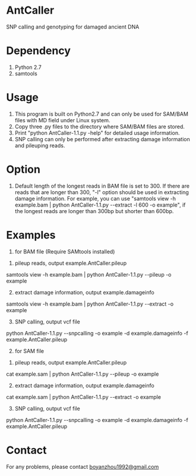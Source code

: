 # AntCaller
SNP calling and genotyping for damaged ancient DNA

# Dependency
1. Python 2.7
2. samtools

# Usage
1. This program is built on Python2.7 and can only be used for SAM/BAM files with MD field under Linux system.
2. Copy three .py files to the directory where SAM/BAM files are stored.
3. Print "python AntCaller-1.1.py -help" for detailed usage information.
4. SNP calling can only be performed after extracting damage information and pileuping reads.

# Option
1. Default length of the longest reads in BAM file is set to 300. If there are reads that are longer than 300, "-l" option should be used in extracting damage information. For example, you can use "samtools view -h example.bam | python AntCaller-1.1.py --extract -l 600 -o example", if the longest reads are longer than 300bp but shorter than 600bp.

# Examples
1. for BAM file (Require SAMtools installed)

  1) pileup reads, output example.AntCaller.pileup
  
  samtools view -h example.bam | python AntCaller-1.1.py --pileup -o example
  
  2) extract damage information, output example.damageinfo
  
  samtools view -h example.bam | python AntCaller-1.1.py --extract -o example
  
  3) SNP calling, output vcf file
  
  python AntCaller-1.1.py --snpcalling -o example -d example.damageinfo -f example.AntCaller.pileup

2. for SAM file

  1) pileup reads, output example.AntCaller.pileup
  
  cat example.sam | python AntCaller-1.1.py --pileup -o example
  
  2) extract damage information, output example.damageinfo
  
  cat example.sam | python AntCaller-1.1.py --extract -o example
  
  3) SNP calling, output vcf file
  
  python AntCaller-1.1.py --snpcalling -o example -d example.damageinfo -f example.AntCaller.pileup

# Contact
For any problems, please contact boyanzhou1992@gmail.com
